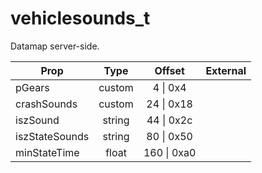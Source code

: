 # vehiclesounds_t
Datamap server-side.

|Prop|Type|Offset|External|
|---|:-:|:-:|--:|
|pGears|custom|4 \| 0x4||
|crashSounds|custom|24 \| 0x18||
|iszSound|string|44 \| 0x2c||
|iszStateSounds|string|80 \| 0x50||
|minStateTime|float|160 \| 0xa0||
